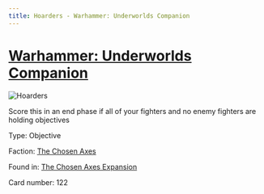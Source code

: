 ```yaml
---
title: Hoarders - Warhammer: Underworlds Companion
---
```


# [Warhammer: Underworlds Companion](https://guidokessels.github.io/wh-underworlds)

  

![Hoarders](https://warhammerunderworlds.com/wp-content/uploads/sites/6/2018/02/122_ENG.png)

Score this in an end phase if all of your fighters and no enemy fighters are holding objectives

Type: Objective

Faction: [The Chosen Axes](https://guidokessels.github.io/wh-underworlds/factions/the-chosen-axes)

Found in: [The Chosen Axes Expansion](https://guidokessels.github.io/wh-underworlds/locations/the-chosen-axes-expansion)

Card number: 122
